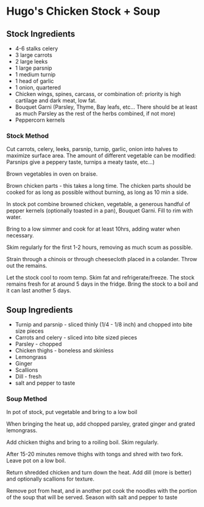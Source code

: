 # Hugo's Chicken Stock + Soup

## Stock Ingredients

* 4-6 stalks celery
* 3 large carrots
* 2 large leeks
* 1 large parsnip
* 1 medium turnip
* 1 head of garlic
* 1 onion, quartered
* Chicken wings, spines, carcass, or combination of: priority is high cartilage and dark meat, low fat.
* Bouquet Garni \(Parsley, Thyme, Bay leafs, etc... There should be at least as much Parsley as the rest of the herbs combined, if not more\)
* Peppercorn kernels

### Stock Method

Cut carrots, celery, leeks, parsnip, turnip, garlic, onion into halves to maximize surface area. The amount of different vegetable can be modified: Parsnips give a peppery taste, turnips a meaty taste, etc...\)

Brown vegetables in oven on braise.

Brown chicken parts - this takes a long time. The chicken parts should be cooked for as long as possible without burning, as long as 10 min a side.

In stock pot combine browned chicken, vegetable, a generous handful of pepper kernels \(optionally toasted in a pan\), Bouquet Garni. Fill to rim with water.

Bring to a low simmer and cook for at least 10hrs, adding water when necessary.

Skim regularly for the first 1-2 hours, removing as much scum as possible.

Strain through a chinois or through cheesecloth placed in a colander. Throw out the remains.

Let the stock cool to room temp. Skim fat and refrigerate/freeze. The stock remains fresh for at around 5 days in the fridge. Bring the stock to a boil and it can last another 5 days.



## Soup Ingredients

* Turnip and parsnip - sliced thinly \(1/4 - 1/8 inch\) and chopped into bite size pieces
* Carrots and celery - sliced into bite sized pieces
* Parsley - chopped
* Chicken thighs - boneless and skinless
* Lemongrass
* Ginger
* Scallions
* Dill - fresh
* salt and pepper to taste

### Soup Method

In pot of stock, put vegetable and bring to a low boil

When bringing the heat up, add chopped parsley, grated ginger and grated lemongrass.

Add chicken thighs and bring to a roiling boil. Skim regularly.

After 15-20 minutes remove thighs with tongs and shred with two fork. Leave pot on a low boil.

Return shredded chicken and turn down the heat. Add dill \(more is better\) and optionally scallions for texture.

Remove pot from heat, and in another pot cook the noodles with the portion of the soup that will be served. Season with salt and pepper to taste




